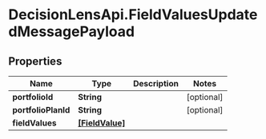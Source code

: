 # DecisionLensApi.FieldValuesUpdatedMessagePayload

## Properties
Name | Type | Description | Notes
------------ | ------------- | ------------- | -------------
**portfolioId** | **String** |  | [optional] 
**portfolioPlanId** | **String** |  | [optional] 
**fieldValues** | [**[FieldValue]**](FieldValue.md) |  | 



